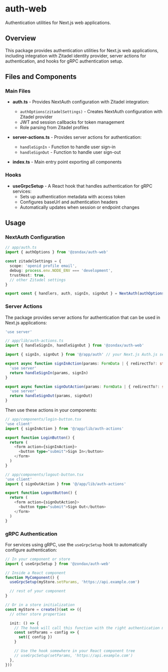 # auth-web

Authentication utilities for Next.js web applications.

## Overview

This package provides authentication utilities for Next.js web applications, including integration with Zitadel identity provider, server actions for authentication, and hooks for gRPC authentication setup.

## Files and Components

### Main Files

- **auth.ts** - Provides NextAuth configuration with Zitadel integration:

  - `authOptions(zitadelSettings)` - Creates NextAuth configuration with Zitadel provider
  - JWT and session callbacks for token management
  - Role parsing from Zitadel profiles

- **server-actions.ts** - Provides server actions for authentication:

  - `handleSignIn` - Function to handle user sign-in
  - `handleSignOut` - Function to handle user sign-out

- **index.ts** - Main entry point exporting all components

### Hooks

- **useGrpcSetup** - A React hook that handles authentication for gRPC services:
  - Sets up authentication metadata with access token
  - Configures baseUrl and authentication headers
  - Automatically updates when session or endpoint changes

## Usage

### NextAuth Configuration

```typescript
// app/auth.ts
import { authOptions } from '@zondax/auth-web'

const zitadelSettings = {
  scope: 'openid profile email',
  debug: process.env.NODE_ENV === 'development',
  trustHost: true,
  // other Zitadel settings
}

export const { handlers, auth, signIn, signOut } = NextAuth(authOptions(zitadelSettings))
```

### Server Actions

The package provides server actions for authentication that can be used in Next.js applications:

```typescript
'use server'

// app/lib/auth-actions.ts
import { handleSignIn, handleSignOut } from '@zondax/auth-web'

import { signIn, signOut } from '@/app/auth' // your Next.js Auth.js setup

export async function signInAction(params: FormData | { redirectTo?: string }) {
  'use server'
  return handleSignIn(params, signIn)
}

export async function signOutAction(params: FormData | { redirectTo?: string }) {
  'use server'
  return handleSignOut(params, signOut)
}
```

Then use these actions in your components:

```typescript
// app/components/login-button.tsx
'use client'
import { signInAction } from '@/app/lib/auth-actions'

export function LoginButton() {
  return (
    <form action={signInAction}>
      <button type="submit">Sign In</button>
    </form>
  )
}
```

```typescript
// app/components/logout-button.tsx
'use client'
import { signOutAction } from '@/app/lib/auth-actions'

export function LogoutButton() {
  return (
    <form action={signOutAction}>
      <button type="submit">Sign Out</button>
    </form>
  )
}
```

### gRPC Authentication

For services using gRPC, use the `useGrpcSetup` hook to automatically configure authentication:

```typescript
// In your component or store
import { useGrpcSetup } from '@zondax/auth-web'

// Inside a React component
function MyComponent() {
  useGrpcSetup(myStore.setParams, 'https://api.example.com')

  // rest of your component
}

// Or in a store initialization
const myStore = create()(set => ({
  // other store properties

  init: () => {
    // The hook will call this function with the right authentication metadata
    const setParams = config => {
      set({ config })
    }

    // Use the hook somewhere in your React component tree
    // useGrpcSetup(setParams, 'https://api.example.com')
  },
}))
```
